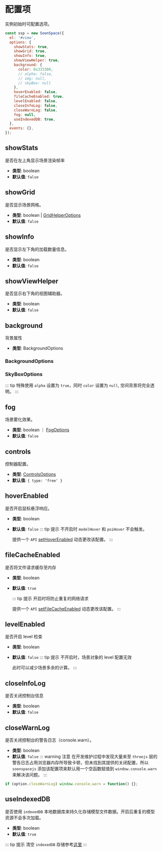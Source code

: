 # 配置项

实例初始时可配置选项。

```js
const ssp = new SoonSpace({
  el: '#view',
  options: {
    showStats: true,
    showGrid: true,
    showInfo: true,
    showViewHelper: true,
    background: {
      color: 0x333300,
      // alpha: false,
      // img: null,
      // skyBox: null
    },
    hoverEnabled: false,
    fileCacheEnabled: true,
    levelEnabled: false,
    closeInfoLog: false,
    closeWarnLog: false,
    fog: null,
    useIndexedDB: true,
  },
  events: {},
});
```

## showStats

是否在左上角显示场景渲染帧率

- **类型**: boolean
- **默认值**: `false`

<!-- showGrid -->

## showGrid

是否显示场景网格。

- **类型**: boolean | [GridHelperOptions](../api/helper.html#gridhelperoptions)
- **默认值**: `false`

<!-- showInfo -->

## showInfo

是否显示左下角的加载数量信息。

- **类型**: boolean
- **默认值**: `false`

## showViewHelper

是否显示右下角的视图辅助器。

- **类型**: boolean
- **默认值**: `false`

<!-- background -->

## background

背景属性

- **类型**: BackgroundOptions

### BackgroundOptions

<Docs-Table 
    :data="[
      { prop: 'color', desc: '背景色，权重低于 img、skyBox', type: 'string | number ｜ null', require: false, default: '0xaedbf4' },
      { prop: 'alpha', desc: '背景色是否透明', type: 'boolean', require: false, default: 'false' },
      { prop: 'img', desc: '背景图路径，权重低于 skyBox', type: 'string', require: false, default: 'undefined' },
      { prop: 'skyBox', desc: '背景天空盒属性', type: 'string | SkyBoxOptions', require: false, default: 'undefined' }
    ]"
/>

### SkyBoxOptions

<Docs-Table 
    :data="[
      { prop: 'dirPath', desc: '图片文件夹路径', type: 'string', require: true, default: '' },
      { prop: 'fileNames', desc: '包围盒六张图片的名称集合', type: 'string[]', require: true, default: '' },
    ]"
/>
::: tip 特殊使用
`alpha` 设置为 `true`，同时 `color` 设置为 `null`, 空间背景将完全透明。
:::

<!-- fog -->

## fog

场景雾化效果。

- **类型**: boolean ｜ [FogOptions](../api/sceneTool.html#fogoptions)
- **默认值**: `false`

<!-- controls -->

## controls

控制器配置。

- **类型**: [ControlsOptions](../api/controls.html#controlsoptions)
- **默认值**: `{ type: 'free' }`

<!-- hoverEnabled -->

## hoverEnabled

是否开启鼠标悬浮响应。

- **类型**: boolean
- **默认值**: `false`
  ::: tip 提示
  不开启时 `modelHover` 和 `poiHover` 不会触发。

  提供一个 `API` [setHoverEnabled](../api/sceneTool.html#sethoverenabled) 动态更改该配置。
  :::

## fileCacheEnabled

是否将文件请求缓存至内存

- **类型**: boolean
- **默认值**: `true`

  ::: tip 提示
  开启时将防止重复的网络请求

  提供一个 `API` [setFileCacheEnabled](../api/sceneTool.html#setfilecacheenabled) 动态更改该配置。
  :::

## levelEnabled

是否开启 level 检查

- **类型**: boolean
- **默认值**: `false`
  ::: tip 提示
  不开启时，场景对象的 level 配置无效

  此时可以减少场景多余的计算。
  :::

## closeInfoLog

是否关闭控制台信息

- **类型**: boolean
- **默认值**: `false`

<!-- closeWarnLog -->

## closeWarnLog

是否关闭控制台的警告日志（console.warn）。

- **类型**: boolean
- **默认值**: `false`
  ::: warning 注意
  在开发维护过程中发现大量来至 `threejs` 层的警告日志占用浏览器内存所导致卡顿，但未找到其提供的关闭配置，所以 `soonspacejs` 添加该配置项来默认用一个空函数赋值到 `window.console.warn` 来解决该问题。
  :::

```js
if (option.closeWarnLog) window.console.warn = function() {};
```

<!-- useIndexedDB -->

## useIndexedDB

是否使用 `indexedDB` 本地数据库来持久化存储模型文件数据。开启后重复的模型资源不会多次加载。

- **类型**: boolean
- **默认值**: `true`

::: tip 提示
清空 `indexedDB` 存储参考[这里](../api/sbm.html#clearidb)
:::
